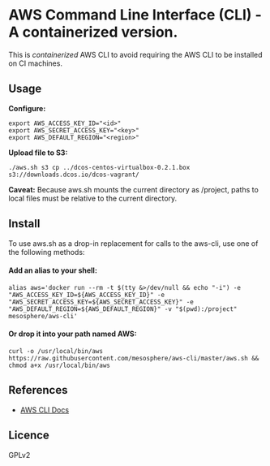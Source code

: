 # AWS Command Line Interface (CLI) - A containerized version.

This is _containerized_ AWS CLI to avoid requiring the AWS CLI to be installed on CI machines.

## Usage

**Configure:**
```
export AWS_ACCESS_KEY_ID="<id>"
export AWS_SECRET_ACCESS_KEY="<key>"
export AWS_DEFAULT_REGION="<region>"

```

**Upload file to S3:**
```
./aws.sh s3 cp ../dcos-centos-virtualbox-0.2.1.box s3://downloads.dcos.io/dcos-vagrant/

```

**Caveat:** Because aws.sh mounts the current directory as /project, paths to local files must be relative to the current directory.

## Install

To use aws.sh as a drop-in replacement for calls to the aws-cli, use one of the following methods:

#### Add an alias to your shell:
```
alias aws='docker run --rm -t $(tty &>/dev/null && echo "-i") -e "AWS_ACCESS_KEY_ID=${AWS_ACCESS_KEY_ID}" -e "AWS_SECRET_ACCESS_KEY=${AWS_SECRET_ACCESS_KEY}" -e "AWS_DEFAULT_REGION=${AWS_DEFAULT_REGION}" -v "$(pwd):/project" mesosphere/aws-cli'

```

#### Or drop it into your path named AWS:
```
curl -o /usr/local/bin/aws https://raw.githubusercontent.com/mesosphere/aws-cli/master/aws.sh && chmod a+x /usr/local/bin/aws

```

## References

 - [AWS CLI Docs](https://aws.amazon.com/documentation/cli/)

## Licence

 GPLv2


